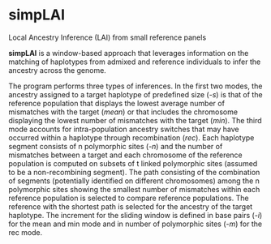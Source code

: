 # simpLAI
Local Ancestry Inference (LAI) from small reference panels


**simpLAI** is a window-based approach that leverages information on the matching of haplotypes from admixed and reference individuals to infer the ancestry across the genome.

The program performs three types of inferences. In the first two modes, the ancestry assigned to a target haplotype of predefined size (*-s*) is that of the reference population that displays the lowest average number of mismatches with the target (*mean*) or that includes the chromosome displaying the lowest number of mismatches with the target (*min*). The third mode accounts for intra-population ancestry switches that may have occurred within a haplotype through recombination (*rec*). Each haplotype segment consists of n polymorphic sites (*-n*) and the number of mismatches between a target and each chromosome of the reference population is computed on subsets of t linked polymorphic sites (assumed to be a non-recombining segment). The path consisting of the combination of segments (potentially identified on different chromosomes) among the n polymorphic sites showing the smallest number of mismatches within each reference population is selected to compare reference populations. The reference with the shortest path is selected for the ancestry of the target haplotype. The increment for the sliding window is defined in base pairs (*-i*) for the mean and min mode and in number of polymorphic sites (*-m*) for the rec mode.
